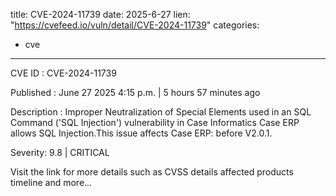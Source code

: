  
title: CVE-2024-11739
date: 2025-6-27
lien: "https://cvefeed.io/vuln/detail/CVE-2024-11739"
categories:
  - cve
---

CVE ID : CVE-2024-11739

Published :  June 27
2025
4:15 p.m. | 5 hours
57 minutes ago

Description : Improper Neutralization of Special Elements used in an SQL Command ('SQL Injection') vulnerability in Case Informatics Case ERP allows SQL Injection.This issue affects Case ERP: before V2.0.1.

Severity: 9.8 | CRITICAL

Visit the link for more details
such as CVSS details
affected products
timeline
and more...
